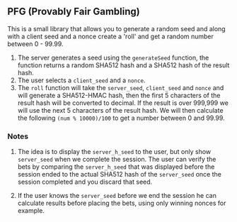 ## PFG (Provably Fair Gambling)

This is a small library that allows you to generate a random seed and along with a client seed and a nonce create a 'roll' and get a random number between 0 - 99.99.

1. The server generates a seed using the `generateSeed` function, the function returns a random SHA512 hash and a SHA512 hash of the result hash.
2. The user selects a `client_seed` and a `nonce`.
3. The `roll` function will take the `server_seed`, `client_seed` and `nonce` and will generate a SHA512-HMAC hash, then the first 5 characters of the result hash will be converted to decimal. If the result is over 999,999 we will use the next 5 characters of the result hash. We will then calculate the following `(num % 10000)/100` to get a number between 0 and 99.99.

### Notes

1. The idea is to display the `server_h_seed` to the user, but only show `server_seed` when we complete the session. The user can verify the bets by comparing the `server_h_seed` that was displayed before the session ended to the actual SHA512 hash of the `server_seed` once the session completed and you discard that seed.

2. If the user knows the `server_seed` before we end the session he can calculate results before placing the bets, using only winning nonces for example.
